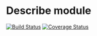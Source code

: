 # Describe module

[![Build Status](https://travis-ci.org/jan-molak/describe-module.svg?branch=master)](https://travis-ci.org/jan-molak/describe-module)
[![Coverage Status](https://coveralls.io/repos/github/jan-molak/describe-module/badge.svg)](https://coveralls.io/github/jan-molak/describe-module)